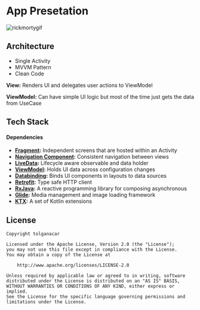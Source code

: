# App Presetation
![rickmortygif](https://user-images.githubusercontent.com/83028055/204087047-686067c3-abc6-4a1f-90e6-6f020ce9ac7b.gif)


## Architecture
- Single Activity
- MVVM Pattern
- Clean Code

**View:** Renders UI and delegates user actions to ViewModel

**ViewModel:** Can have simple UI logic but most of the time just gets the data from UseCase

## Tech Stack
#### Dependencies

- **[Fragment](https://developer.android.com/jetpack/androidx/releases/fragment):** Independent screens that are hosted within an Activity 
- **[Navigation Component](https://developer.android.com/jetpack/androidx/releases/navigation):** Consistent navigation between views
- **[LiveData](https://developer.android.com/topic/libraries/architecture/livedata):** Lifecycle aware observable and data holder
- **[ViewModel](https://developer.android.com/topic/libraries/architecture/viewmodel):** Holds UI data across configuration changes
- **[Databinding](https://developer.android.com/topic/libraries/data-binding/):** Binds UI components in layouts to data sources
- **[Retrofit](https://github.com/square/retrofit):** Type safe HTTP client
- **[RxJava](https://developers.google.com/maps/documentation/android-sdk/rx):** A reactive programming library for composing asynchronous
- **[Glide](https://github.com/bumptech/glide):** Media management and image loading framework
- **[KTX](https://developer.android.com/kotlin/ktx):** A set of Kotlin extensions

## License

```
Copyright tolganacar

Licensed under the Apache License, Version 2.0 (the "License");
you may not use this file except in compliance with the License.
You may obtain a copy of the License at

    http://www.apache.org/licenses/LICENSE-2.0

Unless required by applicable law or agreed to in writing, software
distributed under the License is distributed on an "AS IS" BASIS,
WITHOUT WARRANTIES OR CONDITIONS OF ANY KIND, either express or implied.
See the License for the specific language governing permissions and
limitations under the License.
```